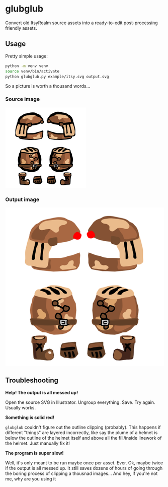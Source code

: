# glubglub
Convert old ItsyRealm source assets into a ready-to-edit post-processing friendly assets.

## Usage
Pretty simple usage:

```sh
python -m venv venv
source venv/bin/activate
python glubglub.py example/itsy.svg output.svg
```

So a picture is worth a thousand words...

### Source image
<img src="./example/mooish.svg" alt="Source image (mooish leather)" width="256px" height="256px">

### Output image
![Output image (mooish leather)](./example.svg)

## Troubleshooting

**Help! The output is all messed up!**

Open the source SVG in Illustrator. Ungroup everything. Save. Try again. Usually works.

**Something is solid red!**

`glubglub` couldn't figure out the outline clipping (probably). This happens if different "things" are layered incorrectly, like say the plume of a helmet is below the outline of the helmet itself and above all the fill/inside linework of the helmet. Just manually fix it!

**The program is super slow!**

Well, it's only meant to be run maybe once per asset. Ever. Ok, maybe twice if the output is all messed up. It still saves dozens of hours of going through the boring process of clipping a thousnad images... And hey, if you're not me, why are you using it